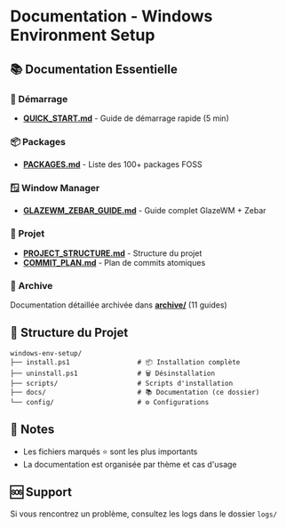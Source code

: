 # Documentation - Windows Environment Setup

## 📚 Documentation Essentielle

### 🚀 Démarrage
- **[QUICK_START.md](QUICK_START.md)** - Guide de démarrage rapide (5 min)

### 📦 Packages
- **[PACKAGES.md](PACKAGES.md)** - Liste des 100+ packages FOSS

### 🪟 Window Manager
- **[GLAZEWM_ZEBAR_GUIDE.md](GLAZEWM_ZEBAR_GUIDE.md)** - Guide complet GlazeWM + Zebar

### 🔧 Projet
- **[PROJECT_STRUCTURE.md](PROJECT_STRUCTURE.md)** - Structure du projet
- **[COMMIT_PLAN.md](COMMIT_PLAN.md)** - Plan de commits atomiques

### 📁 Archive
Documentation détaillée archivée dans **[archive/](archive/)** (11 guides)

## 🔧 Structure du Projet

```
windows-env-setup/
├── install.ps1                 # 📦 Installation complète
├── uninstall.ps1               # 🗑️ Désinstallation
├── scripts/                    # Scripts d'installation
├── docs/                       # 📚 Documentation (ce dossier)
└── config/                     # ⚙️ Configurations
```

## 📝 Notes

- Les fichiers marqués ⭐ sont les plus importants
- La documentation est organisée par thème et cas d'usage

## 🆘 Support

Si vous rencontrez un problème, consultez les logs dans le dossier `logs/`
